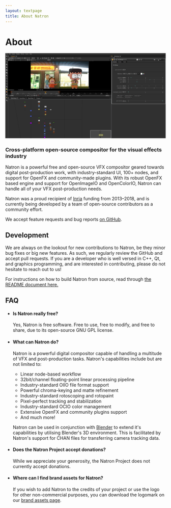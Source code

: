```yaml
---
layout: textpage
title: About Natron
---
```


# About

![An animated cartoon shot open in Natron](img/about-screenshot.png)

### Cross-platform open-source compositor for the visual effects industry

Natron is a powerful free and open-source VFX compositor geared towards digital post-production work, with industry-standard UI, 100+ nodes, and support for OpenFX and community-made plugins. With its robust OpenFX based engine and support for OpenImageIO and OpenColorIO, Natron can handle all of your VFX post-production needs.

Natron was a proud recipient of [Inria](https://www.inria.fr/en) funding from 2013–2018, and is currently being developed by a team of open-source contributors as a community effort.

We accept feature requests and bug reports [on GitHub](https://github.com/natronGitHub/natron/issues).

## Development

We are always on the lookout for new contributions to Natron, be they minor bug fixes or big new features. As such, we regularly review the GitHub and accept pull requests. If you are a developer who is well versed in C++, Qt, and graphics programming, and are interested in contributing, please do not hesitate to reach out to us!

For instructions on how to build Natron from source, read through [the README document here.](https://github.com/NatronGitHub/Natron#building-and-installing-from-source)

## FAQ

- #### Is Natron really free?
  Yes, Natron is free software. Free to use, free to modify, and free to share, due to its open-source GNU GPL license.

- #### What can Natron do?
  Natron is a powerful digital compositor capable of handling a multitude of VFX and post-production tasks. Natron's capabilities include but are not limited to:
   * Linear node-based workflow
   * 32bit/channel floating-point linear processing pipeline
   * Industry-standard OIIO file format support
   * Powerful chroma-keying and matte refinement
   * Industry-standard rotoscoping and rotopaint
   * Pixel-perfect tracking and stabilization
   * Industry-standard OCIO color management
   * Extensive OpenFX and community plugins support
   * And much more!

  Natron can be used in conjunction with [Blender](https://www.blender.org/) to extend it's capabilities by utilising Blender's 3D environment. This is facilitated by Natron's support for CHAN files for transferring camera tracking data.

- #### Does the Natron Project accept donations?
  While we appreciate your generosity, the Natron Project does not currently accept donations.

- #### Where can I find brand assets for Natron?
  If you wish to add Natron to the credits of your project or use the logo for other non-commercial purposes, you can download the logomark on our [brand assets page](/brand).
